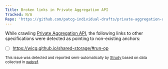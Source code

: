 ```yaml
---
Title: Broken links in Private Aggregation API
Tracked: N/A
Repo: 'https://github.com/patcg-individual-drafts/private-aggregation-api'
---
```


While crawling [Private Aggregation API](https://patcg-individual-drafts.github.io/private-aggregation-api/), the following links to other specifications were detected as pointing to non-existing anchors:
* [ ] https://wicg.github.io/shared-storage/#run-op

<sub>This issue was detected and reported semi-automatically by [Strudy](https://github.com/w3c/strudy/) based on data collected in [webref](https://github.com/w3c/webref/).</sub>
